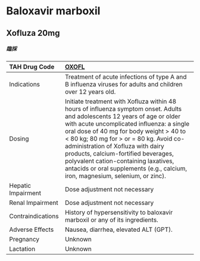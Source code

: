 # Baloxavir marboxil

## Xofluza 20mg

##### 臨採

| TAH Drug Code      | [OXOFL](https://www.tahsda.org.tw/drugs/hissearch.php?drug_code=OXOFL)                                                                                                                                                                                                                                                                                                                                                                                              |
|:-------------------|:--------------------------------------------------------------------------------------------------------------------------------------------------------------------------------------------------------------------------------------------------------------------------------------------------------------------------------------------------------------------------------------------------------------------------------------------------------------------|
| Indications        | Treatment of acute infections of type A and B influenza viruses for adults and children over 12 years old.                                                                                                                                                                                                                                                                                                                                                          |
| Dosing             | Initiate treatment with Xofluza within 48 hours of influenza symptom onset. Adults and adolescents 12 years of age or older with acute uncomplicated influenza: a single oral dose of 40 mg for body weight > 40 to < 80 kg; 80 mg for > or = 80 kg. Avoid co-administration of Xofluza with dairy products, calcium-fortified beverages, polyvalent cation-containing laxatives, antacids or oral supplements (e.g., calcium, iron, magnesium, selenium, or zinc). |
| Hepatic Impairment | Dose adjustment not necessary                                                                                                                                                                                                                                                                                                                                                                                                                                       |
| Renal Impairment   | Dose adjustment not necessary                                                                                                                                                                                                                                                                                                                                                                                                                                       |
| Contraindications  | History of hypersensitivity to baloxavir marboxil or any of its ingredients.                                                                                                                                                                                                                                                                                                                                                                                        |
| Adverse Effects    | Nausea, diarrhea, elevated ALT (GPT).                                                                                                                                                                                                                                                                                                                                                                                                                               |
| Pregnancy          | Unknown                                                                                                                                                                                                                                                                                                                                                                                                                                                             |
| Lactation          | Unknown                                                                                                                                                                                                                                                                                                                                                                                                                                                             |

